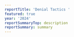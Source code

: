 ```yaml
---
reportTitle: 'Denial Tactics '
featured: true
year: '2024'
reportSummaryTop: description
reportSummary: summary
---
```


